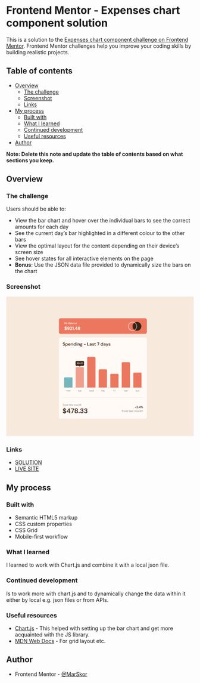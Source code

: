 # Frontend Mentor - Expenses chart component solution

This is a solution to the [Expenses chart component challenge on Frontend Mentor](https://www.frontendmentor.io/challenges/expenses-chart-component-e7yJBUdjwt). Frontend Mentor challenges help you improve your coding skills by building realistic projects.

## Table of contents

- [Overview](#overview)
  - [The challenge](#the-challenge)
  - [Screenshot](#screenshot)
  - [Links](#links)
- [My process](#my-process)
  - [Built with](#built-with)
  - [What I learned](#what-i-learned)
  - [Continued development](#continued-development)
  - [Useful resources](#useful-resources)
- [Author](#author)

**Note: Delete this note and update the table of contents based on what sections you keep.**

## Overview

### The challenge

Users should be able to:

- View the bar chart and hover over the individual bars to see the correct amounts for each day
- See the current day’s bar highlighted in a different colour to the other bars
- View the optimal layout for the content depending on their device’s screen size
- See hover states for all interactive elements on the page
- **Bonus**: Use the JSON data file provided to dynamically size the bars on the chart

### Screenshot

![](./images/Screenshot_1.png)

### Links

- [SOLUTION](https://www.frontendmentor.io/solutions/responsive-expenses-chart-component-with-chartjs-and-grid-css-nCfKO8RfAH)
- [LIVE SITE](https://ephemeral-toffee-5f5e8c.netlify.app/)

## My process

### Built with

- Semantic HTML5 markup
- CSS custom properties
- CSS Grid
- Mobile-first workflow

### What I learned

I learned to work with Chart.js and combine it with a local json file.

### Continued development

Is to work more with chart.js and to dynamically change the data within it either by local e.g. json files or from APIs.

### Useful resources

- [Chart.js](https://www.chartjs.org/docs/latest/) - This helped with setting up the bar chart and get more acquainted with the JS library.
- [MDN Web Docs](https://developer.mozilla.org/en-US/) - For grid layout etc.

## Author

- Frontend Mentor - [@MarSkor](https://www.frontendmentor.io/profile/MarSkor)

